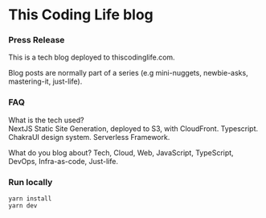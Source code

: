 # This Coding Life blog

### Press Release

This is a tech blog deployed to thiscodinglife.com.

Blog posts are normally part of a series (e.g mini-nuggets, newbie-asks, mastering-it, just-life).

### FAQ

What is the tech used?  
NextJS Static Site Generation, deployed to S3, with CloudFront. Typescript. ChakraUI design system. Serverless Framework.

What do you blog about?
Tech, Cloud, Web, JavaScript, TypeScript, DevOps, Infra-as-code, Just-life.

### Run locally

```
yarn install
yarn dev
```
